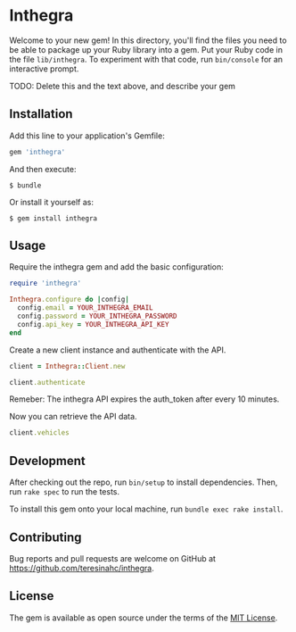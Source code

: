 # Inthegra

Welcome to your new gem! In this directory, you'll find the files you need to be able to package up your Ruby library into a gem. Put your Ruby code in the file `lib/inthegra`. To experiment with that code, run `bin/console` for an interactive prompt.

TODO: Delete this and the text above, and describe your gem

## Installation

Add this line to your application's Gemfile:

```ruby
gem 'inthegra'
```

And then execute:

    $ bundle

Or install it yourself as:

    $ gem install inthegra

## Usage

Require the inthegra gem and add the basic configuration:

```ruby
require 'inthegra'

Inthegra.configure do |config|
  config.email = YOUR_INTHEGRA_EMAIL
  config.password = YOUR_INTHEGRA_PASSWORD
  config.api_key = YOUR_INTHEGRA_API_KEY
end
```

Create a new client instance and authenticate with the API.

```ruby
client = Inthegra::Client.new

client.authenticate
```
Remeber: The inthegra API expires the auth_token after every 10 minutes.

Now you can retrieve the API data.

```ruby
client.vehicles
```

## Development

After checking out the repo, run `bin/setup` to install dependencies. Then, run `rake spec` to run the tests.

To install this gem onto your local machine, run `bundle exec rake install`.

## Contributing

Bug reports and pull requests are welcome on GitHub at https://github.com/teresinahc/inthegra.


## License

The gem is available as open source under the terms of the [MIT License](http://opensource.org/licenses/MIT).
